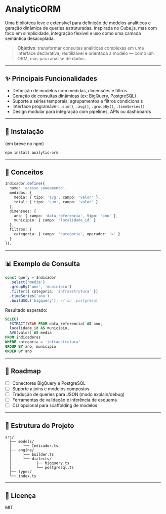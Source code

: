 # AnalyticORM

Uma biblioteca leve e extensível para definição de modelos analíticos e geração dinâmica de queries estruturadas. Inspirada no Cube.js, mas com foco em simplicidade, integração flexível e uso como uma camada semântica desacoplada.

> **Objetivo:** transformar consultas analíticas complexas em uma interface declarativa, reutilizável e orientada a modelo — como um ORM, mas para análise de dados.

---

## ✨ Principais Funcionalidades

- Definição de modelos com medidas, dimensões e filtros
- Geração de consultas dinâmicas (ex: BigQuery, PostgreSQL)
- Suporte a séries temporais, agrupamentos e filtros condicionais
- Interface programável: `.sum()`, `.avg()`, `.groupBy()`, `.timeSeries()`
- Design modular para integração com pipelines, APIs ou dashboards

---

## 🚀 Instalação

(em breve no npm)

```
npm install analytic-orm
```

---

## 🧠 Conceitos

```ts
Indicador.define({
  nome: 'acesso_saneamento',
  medidas: {
    media: { tipo: 'avg', campo: 'valor' },
    total: { tipo: 'sum', campo: 'valor' }
  },
  dimensoes: {
    ano: { campo: 'data_referencia', tipo: 'ano' },
    municipio: { campo: 'localidade_id' }
  },
  filtros: {
    categoria: { campo: 'categoria', operador: '=' }
  }
});
```

---

## 📊 Exemplo de Consulta

```ts
const query = Indicador
  .select('media')
  .groupBy('ano', 'municipio')
  .filter({ categoria: 'infraestrutura' })
  .timeSeries('ano')
  .buildSQL('bigquery'); // ou 'postgresql'
```

Resultado esperado:
```sql
SELECT
  EXTRACT(YEAR FROM data_referencia) AS ano,
  localidade_id AS municipio,
  AVG(valor) AS media
FROM indicadores
WHERE categoria = 'infraestrutura'
GROUP BY ano, municipio
ORDER BY ano
```

---

## 🧩 Roadmap

- [ ] Conectores BigQuery e PostgreSQL
- [ ] Suporte a joins e modelos compostos
- [ ] Tradução de queries para JSON (modo explain/debug)
- [ ] Ferramentas de validação e inferência de esquema
- [ ] CLI opcional para scaffolding de modelos

---

## 🧱 Estrutura do Projeto

```
src/
  ├── models/
  │     └── Indicador.ts
  ├── engine/
  │     ├── builder.ts
  │     └── dialects/
  │           ├── bigquery.ts
  │           └── postgresql.ts
  ├── types/
  └── index.ts
```

---

## 📜 Licença

MIT
